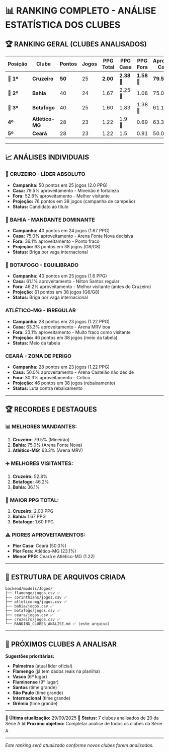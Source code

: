 # 📊 RANKING COMPLETO - ANÁLISE ESTATÍSTICA DOS CLUBES

## 🏆 RANKING GERAL (CLUBES ANALISADOS)

| **Posição** | **Clube** | **Pontos** | **Jogos** | **PPG Total** | **PPG Casa** | **PPG Fora** | **Aproveit. Casa** | **Aproveit. Fora** |
|-------------|-----------|------------|-----------|---------------|--------------|--------------|-------------------|-------------------|
| **🥇 1º** | **Cruzeiro** | **50** | 25 | **2.00** | **2.38** 🥇 | **1.58** 🥇 | **79.5%** 🥇 | **52.8%** 🥇 |
| **🥈 2º** | **Bahia** | 40 | 24 | 1.67 | 2.25 🥈 | 1.08 | 75.0% 🥈 | 36.1% |
| **🥉 3º** | **Botafogo** | 40 | 25 | 1.60 | 1.83 | 1.38 🥈 | 61.1% | 46.2% 🥈 |
| **4º** | **Atlético-MG** | 28 | 23 | 1.22 | 1.9 🥉 | 0.69 | 63.3% 🥉 | 23.1% |
| **5º** | **Ceará** | 28 | 23 | 1.22 | 1.5 | 0.91 | 50.0% | 30.3% |

---

## 📈 ANÁLISES INDIVIDUAIS

### 🥇 **CRUZEIRO - LÍDER ABSOLUTO**
- **Campanha:** 50 pontos em 25 jogos (2.0 PPG)
- **Casa:** 79.5% aproveitamento - Mineirão é fortaleza
- **Fora:** 52.8% aproveitamento - Melhor visitante
- **Projeção:** 76 pontos em 38 jogos (campanha de campeão)
- **Status:** Candidato ao título

### 🥈 **BAHIA - MANDANTE DOMINANTE**
- **Campanha:** 40 pontos em 24 jogos (1.67 PPG)
- **Casa:** 75.0% aproveitamento - Arena Fonte Nova decisiva
- **Fora:** 36.1% aproveitamento - Ponto fraco
- **Projeção:** 63 pontos em 38 jogos (G6/G8)
- **Status:** Briga por vaga internacional

### 🥉 **BOTAFOGO - EQUILIBRADO**
- **Campanha:** 40 pontos em 25 jogos (1.6 PPG)
- **Casa:** 61.1% aproveitamento - Nilton Santos regular
- **Fora:** 46.2% aproveitamento - Melhor visitante (antes do Cruzeiro)
- **Projeção:** 61 pontos em 38 jogos (G6/G8)
- **Status:** Briga por vaga internacional

### **ATLÉTICO-MG - IRREGULAR**
- **Campanha:** 28 pontos em 23 jogos (1.22 PPG)
- **Casa:** 63.3% aproveitamento - Arena MRV boa
- **Fora:** 23.1% aproveitamento - Muito fraco como visitante
- **Projeção:** 46 pontos em 38 jogos (meio da tabela)
- **Status:** Meio da tabela

### **CEARÁ - ZONA DE PERIGO**
- **Campanha:** 28 pontos em 23 jogos (1.22 PPG)
- **Casa:** 50.0% aproveitamento - Arena Castelão não decide
- **Fora:** 30.3% aproveitamento - Crítico
- **Projeção:** 46 pontos em 38 jogos (rebaixamento)
- **Status:** Luta contra rebaixamento

---

## 🏆 RECORDES E DESTAQUES

### 📊 **MELHORES MANDANTES:**
1. **Cruzeiro:** 79.5% (Mineirão)
2. **Bahia:** 75.0% (Arena Fonte Nova)
3. **Atlético-MG:** 63.3% (Arena MRV)

### ✈️ **MELHORES VISITANTES:**
1. **Cruzeiro:** 52.8%
2. **Botafogo:** 46.2%
3. **Bahia:** 36.1%

### 🎯 **MAIOR PPG TOTAL:**
1. **Cruzeiro:** 2.00 PPG
2. **Bahia:** 1.67 PPG
3. **Botafogo:** 1.60 PPG

### ⚠️ **PIORES APROVEITAMENTOS:**
- **Pior Casa:** Ceará (50.0%)
- **Pior Fora:** Atlético-MG (23.1%)
- **Menor PPG:** Ceará e Atlético-MG (1.22)

---

## 📁 ESTRUTURA DE ARQUIVOS CRIADA

```
backend/models/Jogos/
├── flamengo/jogos.csv ✅
├── corinthians/jogos.csv ✅
├── atletico-mg/jogos.csv ✅
├── bahia/jogos.csv ✅
├── botafogo/jogos.csv ✅
├── ceara/jogos.csv ✅
├── cruzeiro/jogos.csv ✅
└── RANKING_CLUBES_ANALISE.md ✅ (este arquivo)
```

---

## 🔄 PRÓXIMOS CLUBES A ANALISAR

**Sugestões prioritárias:**
- **Palmeiras** (atual líder oficial)
- **Flamengo** (já tem dados reais na planilha)
- **Vasco** (6º lugar)
- **Fluminense** (9º lugar)
- **Santos** (time grande)
- **São Paulo** (time grande)
- **Internacional** (time grande)
- **Grêmio** (time grande)

---

**📅 Última atualização:** 29/09/2025
**🎯 Status:** 7 clubes analisados de 20 da Série A
**📊 Próximo objetivo:** Completar análise de todos os clubes da Série A

---

*Este ranking será atualizado conforme novos clubes forem analisados.*
